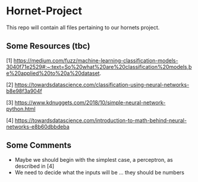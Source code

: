 # Hornet-Project
This repo will contain all files pertaining to our hornets project. 

## Some Resources (tbc)
[1]
https://medium.com/fuzz/machine-learning-classification-models-3040f71e2529#:~:text=So%20what%20are%20classification%20models,be%20applied%20to%20a%20dataset.

[2]
https://towardsdatascience.com/classification-using-neural-networks-b8e98f3a904f

[3]
https://www.kdnuggets.com/2018/10/simple-neural-network-python.html

[4]
https://towardsdatascience.com/introduction-to-math-behind-neural-networks-e8b60dbbdeba

## Some Comments 
- Maybe we should begin with the simplest case, a perceptron, as described in [4]
- We need to decide what the inputs will be ... they should be numbers 